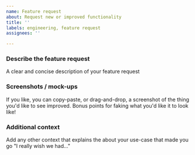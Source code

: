 ```yaml
---
name: Feature request
about: Request new or improved functionality
title: ''
labels: engineering, feature request
assignees: ''

---
```


### Describe the feature request
A clear and concise description of your feature request

### Screenshots / mock-ups
If you like, you can copy-paste, or drag-and-drop, a screenshot of the thing you'd like to see improved. Bonus points for faking what you'd like it to look like!

### Additional context
Add any other context that explains the about your use-case that made you go "I really wish we had..."
